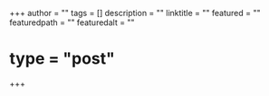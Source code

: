 +++
author = ""
tags = []
description = ""
linktitle = ""
featured = ""
featuredpath = ""
featuredalt = ""
# type = "post"
+++
